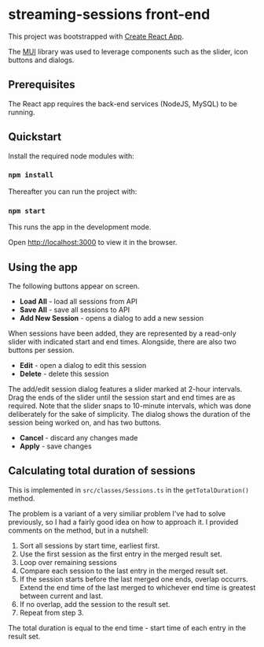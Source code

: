 # streaming-sessions front-end

This project was bootstrapped with [Create React App](https://github.com/facebook/create-react-app).

The [MUI](https://mui.com) library was used to leverage components such as the slider, icon buttons and dialogs.

## Prerequisites

The React app requires the back-end services (NodeJS, MySQL) to be running.

## Quickstart

Install the required node modules with:

### `npm install`

Thereafter you can run the project with:

### `npm start`

This runs the app in the development mode.

Open [http://localhost:3000](http://localhost:3000) to view it in the browser.

## Using the app

The following buttons appear on screen.

- **Load All** - load all sessions from API
- **Save All** - save all sessions to API
- **Add New Session** - opens a dialog to add a new session

When sessions have been added, they are represented by a read-only slider with indicated start and end times. Alongside, there are also two buttons per session.

- **Edit** - open a dialog to edit this session
- **Delete** - delete this session

The add/edit session dialog features a slider marked at 2-hour intervals. Drag the ends of the slider until the session start and end times are as required. Note that the slider snaps to 10-minute intervals, which was done deliberately for the sake of simplicity. The dialog shows the duration of the session being worked on, and has two buttons.

- **Cancel** - discard any changes made
- **Apply** - save changes

## Calculating total duration of sessions

This is implemented in `src/classes/Sessions.ts` in the `getTotalDuration()` method.

The problem is a variant of a very similiar problem I've had to solve previously, so I had a fairly good idea on how to approach it. I provided comments on the method, but in a nutshell:

1. Sort all sessions by start time, earliest first.
2. Use the first session as the first entry in the merged result set.
3. Loop over remaining sessions
4. Compare each session to the last entry in the merged result set.
5. If the session starts before the last merged one ends, overlap occurrs. Extend the end time of the last merged to whichever end time is greatest between current and last.
6. If no overlap, add the session to the result set.
7. Repeat from step 3.

The total duration is equal to the end time - start time of each entry in the result set.
